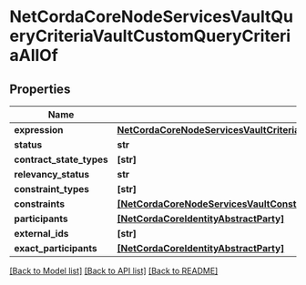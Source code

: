 # NetCordaCoreNodeServicesVaultQueryCriteriaVaultCustomQueryCriteriaAllOf

## Properties
Name | Type | Description | Notes
------------ | ------------- | ------------- | -------------
**expression** | [**NetCordaCoreNodeServicesVaultCriteriaExpressionNetCordaCoreSchemasStatePersistableBoolean**](NetCordaCoreNodeServicesVaultCriteriaExpressionNetCordaCoreSchemasStatePersistableBoolean.md) |  | [optional] 
**status** | **str** |  | [optional] 
**contract_state_types** | **[str]** |  | [optional] 
**relevancy_status** | **str** |  | [optional] 
**constraint_types** | **[str]** |  | [optional] 
**constraints** | [**[NetCordaCoreNodeServicesVaultConstraintInfo]**](NetCordaCoreNodeServicesVaultConstraintInfo.md) |  | [optional] 
**participants** | [**[NetCordaCoreIdentityAbstractParty]**](NetCordaCoreIdentityAbstractParty.md) |  | [optional] 
**external_ids** | **[str]** |  | [optional] 
**exact_participants** | [**[NetCordaCoreIdentityAbstractParty]**](NetCordaCoreIdentityAbstractParty.md) |  | [optional] 

[[Back to Model list]](../README.md#documentation-for-models) [[Back to API list]](../README.md#documentation-for-api-endpoints) [[Back to README]](../README.md)


